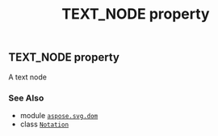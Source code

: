 ﻿---
title: TEXT_NODE property
second_title: Aspose.SVG for Python via .NET API References
description: 
type: docs
weight: 300
url: /python-net/aspose.svg.dom/notation/text_node/
is_root: false
---

## TEXT_NODE property


A text node

### See Also
* module [`aspose.svg.dom`](../../)
* class [`Notation`](/svg/python-net/aspose.svg.dom/notation)
